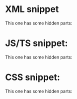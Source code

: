 # XML snippet
<snippet id='xml-snippet'/>

This one has some hidden parts:
<snippet id='xml-snippet-with-hidden-section'/>

# JS/TS snippet:
<snippet id='ts-snippet'/>

This one has some hidden parts:
<snippet id='ts-snippet-with-hidden-section'/>


# CSS snippet:
<snippet id='css-snippet'/>
<snippet id='cssSnippet'/>

This one has some hidden parts:
<snippet id='css-snippet-with-hidden-section'/>
